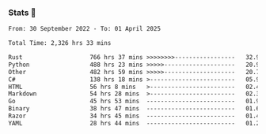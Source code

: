 ### Stats 👋
<!--START_SECTION:waka-->

```txt
From: 30 September 2022 - To: 01 April 2025

Total Time: 2,326 hrs 33 mins

Rust                   766 hrs 37 mins >>>>>>>>-----------------   32.95 %
Python                 488 hrs 23 mins >>>>>--------------------   20.99 %
Other                  482 hrs 59 mins >>>>>--------------------   20.76 %
C#                     138 hrs 18 mins >------------------------   05.94 %
HTML                   56 hrs 8 mins   >------------------------   02.41 %
Markdown               54 hrs 28 mins  >------------------------   02.34 %
Go                     45 hrs 53 mins  -------------------------   01.97 %
Binary                 38 hrs 47 mins  -------------------------   01.67 %
Razor                  34 hrs 45 mins  -------------------------   01.49 %
YAML                   28 hrs 44 mins  -------------------------   01.24 %
```

<!--END_SECTION:waka-->

<!--
**buhaytza2005/buhaytza2005** is a ✨ _special_ ✨ repository because its `README.md` (this file) appears on your GitHub profile.

Here are some ideas to get you started:

- 🔭 I’m currently working on ...
- 🌱 I’m currently learning ...
- 👯 I’m looking to collaborate on ...
- 🤔 I’m looking for help with ...
- 💬 Ask me about ...
- 📫 How to reach me: ...
- 😄 Pronouns: ...
- ⚡ Fun fact: ...
-->


